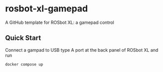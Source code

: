 # rosbot-xl-gamepad

A GitHub template for ROSbot XL: a gamepad control 

## Quick Start

Connect a gampad to USB type A port at the back panel of ROSbot XL and run

```bash
docker compose up
```
